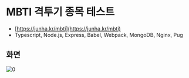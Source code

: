 # MBTI 격투기 종목 테스트

- [https://junha.kr/mbti](https://junha.kr/mbti)
- Typescript, Node.js, Express, Babel, Webpack, MongoDB, Nginx, Pug

## 화면

![0](https://i.imgur.com/8cwYkoT.jpeg)

